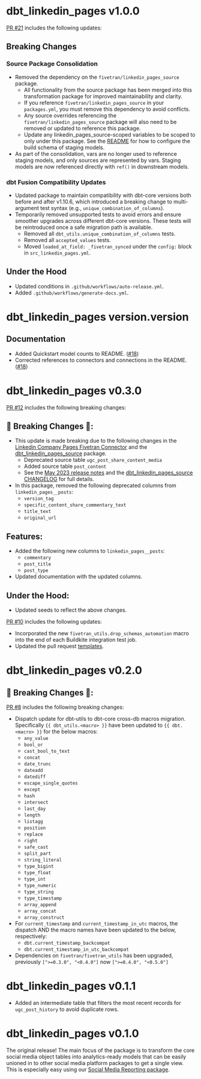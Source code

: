 # dbt_linkedin_pages v1.0.0

[PR #21](https://github.com/fivetran/dbt_linkedin_pages/pull/21) includes the following updates:

## Breaking Changes

### Source Package Consolidation
- Removed the dependency on the `fivetran/linkedin_pages_source` package.
  - All functionality from the source package has been merged into this transformation package for improved maintainability and clarity.
  - If you reference `fivetran/linkedin_pages_source` in your `packages.yml`, you must remove this dependency to avoid conflicts.
  - Any source overrides referencing the `fivetran/linkedin_pages_source` package will also need to be removed or updated to reference this package.
  - Update any linkedin_pages_source-scoped variables to be scoped to only under this package. See the [README](https://github.com/fivetran/dbt_linkedin_pages/blob/main/README.md) for how to configure the build schema of staging models.
- As part of the consolidation, vars are no longer used to reference staging models, and only sources are represented by vars. Staging models are now referenced directly with `ref()` in downstream models.

### dbt Fusion Compatibility Updates
- Updated package to maintain compatibility with dbt-core versions both before and after v1.10.6, which introduced a breaking change to multi-argument test syntax (e.g., `unique_combination_of_columns`).
- Temporarily removed unsupported tests to avoid errors and ensure smoother upgrades across different dbt-core versions. These tests will be reintroduced once a safe migration path is available.
  - Removed all `dbt_utils.unique_combination_of_columns` tests.
  - Removed all `accepted_values` tests.
  - Moved `loaded_at_field: _fivetran_synced` under the `config:` block in `src_linkedin_pages.yml`.

## Under the Hood
- Updated conditions in `.github/workflows/auto-release.yml`.
- Added `.github/workflows/generate-docs.yml`.

# dbt_linkedin_pages version.version

## Documentation
- Added Quickstart model counts to README. ([#18](https://github.com/fivetran/dbt_linkedin_pages/pull/18))
- Corrected references to connectors and connections in the README. ([#18](https://github.com/fivetran/dbt_linkedin_pages/pull/18))

# dbt_linkedin_pages v0.3.0
[PR #12](https://github.com/fivetran/dbt_linkedin_pages/pull/12) includes the following breaking changes:
## 🚨 Breaking Changes 🚨:
- This update is made breaking due to the following changes in the [Linkedin Company Pages Fivetran Connector](https://fivetran.com/docs/applications/linkedin-company-pages) and the [dbt_linkedin_pages_source](https://github.com/fivetran/dbt_linkedin_pages_source) package.  
    - Deprecated source table `ugc_post_share_content_media`
    - Added source table `post_content` 
    - See the [May 2023 release notes](https://fivetran.com/docs/applications/linkedin-company-pages/changelog#may2023) and the [dbt_linkedin_pages_source CHANGELOG](https://github.com/fivetran/dbt_linkedin_pages_source/blob/main/CHANGELOG.md) for full details.
- In this package, removed the following deprecated columns from `linkedin_pages__posts`:
    - `version_tag`
    - `specific_content_share_commentary_text`
    - `title_text`
    - `original_url`

## Features:
- Added the following new columns to `linkedin_pages__posts`:
    - `commentary`
    - `post_title`
    - `post_type`
- Updated documentation with the updated columns.

## Under the Hood:
- Updated seeds to reflect the above changes. 

[PR #10](https://github.com/fivetran/dbt_linkedin_pages/pull/10) includes the following updates:
- Incorporated the new `fivetran_utils.drop_schemas_automation` macro into the end of each Buildkite integration test job.
- Updated the pull request [templates](/.github).

# dbt_linkedin_pages v0.2.0

## 🚨 Breaking Changes 🚨:
[PR #8](https://github.com/fivetran/dbt_linkedin_pages/pull/8) includes the following breaking changes:
- Dispatch update for dbt-utils to dbt-core cross-db macros migration. Specifically `{{ dbt_utils.<macro> }}` have been updated to `{{ dbt.<macro> }}` for the below macros:
    - `any_value`
    - `bool_or`
    - `cast_bool_to_text`
    - `concat`
    - `date_trunc`
    - `dateadd`
    - `datediff`
    - `escape_single_quotes`
    - `except`
    - `hash`
    - `intersect`
    - `last_day`
    - `length`
    - `listagg`
    - `position`
    - `replace`
    - `right`
    - `safe_cast`
    - `split_part`
    - `string_literal`
    - `type_bigint`
    - `type_float`
    - `type_int`
    - `type_numeric`
    - `type_string`
    - `type_timestamp`
    - `array_append`
    - `array_concat`
    - `array_construct`
- For `current_timestamp` and `current_timestamp_in_utc` macros, the dispatch AND the macro names have been updated to the below, respectively:
    - `dbt.current_timestamp_backcompat`
    - `dbt.current_timestamp_in_utc_backcompat`
- Dependencies on `fivetran/fivetran_utils` has been upgraded, previously `[">=0.3.0", "<0.4.0"]` now `[">=0.4.0", "<0.5.0"]`

# dbt_linkedin_pages v0.1.1
- Added an intermediate table that filters the most recent records for `ugc_post_history` to avoid duplicate rows.

# dbt_linkedin_pages v0.1.0

The original release! The main focus of the package is to transform the core social media object tables into analytics-ready models that can be easily unioned in to other social media platform packages to get a single view. This is especially easy using our [Social Media Reporting package](https://github.com/fivetran/dbt_social_media_reporting).
